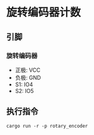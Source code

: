 # 旋转编码器计数

## 引脚

### 旋转编码器

- 正极: VCC
- 负极: GND
- S1: IO4
- S2: IO5

## 执行指令

```shell
cargo run -r -p rotary_encoder
```
